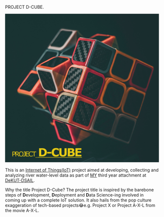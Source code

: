 PROJECT D-CUBE.

![Alt text](https://github.com/Klein-Baru/Practical-Attachment-II/blob/main/Project%20D-Cube/Images%20and%20Videos/logo.jpg)

This is an [Internet of Things(IoT)](https://en.wikipedia.org/wiki/Internet_of_things) project aimed at developing, collecting and analyzing river water-level data as part of [MY](https://github.com/Klein-Baru) third year attachment at [DeKUT-DSAIL](https://dekut-dsail.github.io/).

Why the title Project D-Cube? The project title is inspired by the barebone steps of **D**evelopment, **D**eployment and **D**ata Science-ing involved in coming up with a complete IoT solution. It also hails from the pop culture exaggeration of tech-based projects😂e.g. Project X or Project A-X-L from the movie A-X-L.
